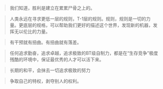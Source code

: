 > 我们知道，胜利是建立在累累尸骨之上的。

> 人类永远在寻求更低一层的规则，T-1层的规则。规则，规则是一切的力量。更底层的规格，可以帮助我们更好的描述这个世界，发现新的机器，发挥无以伦比的力量。

> 有干预就有扭曲。有扭曲就有落差。

> 任何追求勤奋，追求卓越，追求极致的BT级自制力，都是在“生存竞争”极度残酷的环境中，保证最优秀的人才可以活下来。

> 长期的和平，会抹去一切追求极致的努力

> 争取自己的特权，剥夺别人的权利。
